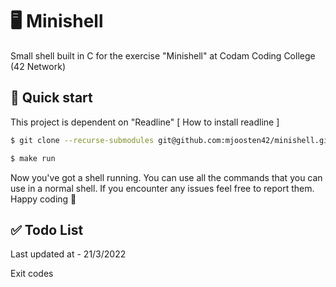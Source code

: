 # 🖥 Minishell

Small shell built in C for the exercise "Minishell" at Codam Coding College (42 Network)

## 🚀 Quick start
This project is dependent on "Readline"
[ How to install readline ]
```bash
$ git clone --recurse-submodules git@github.com:mjoosten42/minishell.git

$ make run
```

Now you've got a shell running. You can use all the commands that you can use in a normal shell. If you encounter any issues feel free to report them. Happy coding 👻

## ✅ Todo List

Last updated at - 21/3/2022

Exit codes
